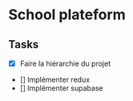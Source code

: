 # School plateform

## Tasks

- [x] Faire la hiérarchie du projet
- [] Implémenter redux
- [] Implémenter supabase
